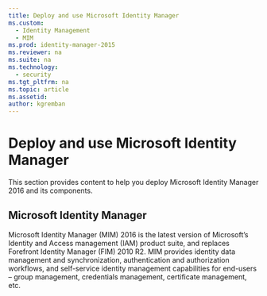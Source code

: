 ```yaml
---
title: Deploy and use Microsoft Identity Manager
ms.custom:
  - Identity Management
  - MIM
ms.prod: identity-manager-2015
ms.reviewer: na
ms.suite: na
ms.technology:
  - security
ms.tgt_pltfrm: na
ms.topic: article
ms.assetid:
author: kgremban
---
```

# Deploy and use Microsoft Identity Manager
This section provides content to help you deploy Microsoft Identity Manager 2016 and its components.

## Microsoft Identity Manager
Microsoft Identity Manager (MIM) 2016 is the latest version of Microsoft’s Identity and Access management (IAM) product suite, and replaces Forefront Identity Manager (FIM) 2010 R2.
MIM provides identity data management and synchronization, authentication and authorization workflows, and self-service identity management capabilities for end-users – group management, credentials management, certificate management, etc.

